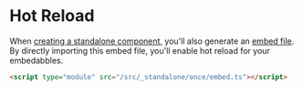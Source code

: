 # Hot Reload

When [creating a standalone component](/cli.html#create), you'll also generate an [embed file](/boilerplate.html#embed-ts-or-embed-js). By directly importing this embed file, you'll enable hot reload for your embedabbles.

```html
<script type="module" src="/src/_standalone/once/embed.ts"></script>
```
